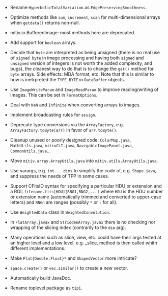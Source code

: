* Rename `HyperbolicTotalVariation` as `EdgePreservingSmoothness`.

* Optimize methods like `sum`, `increment`, `scan` for multi-dimensional arrays
  when `getdata()` returns non-null.

* mitiv.io.BufferedImage: most methods here are deprecated.

* Add support for `boolean` arrays.

* Decide that `byte` are interpreted as being unsigned (there is no real use of
  `signed byte` in image processing and having both `signed` and `unsigned`
  version of integers is not worth the added complexity, and bugs), the
  cleanest way to do that is to change the `get()` method for `byte` arrays.
  Side effects: MDA format, etc.  Note that this is similar to how is
  inetrpreted the `TYPE_BYTE` in `DataBuffer` objects.

* Use `ImageWriteParam` and `ImageReadParam` to improve reading/writing of
  images.  This can be set in `FormatOptions`.

* Deal with `NaN` and `Infinite` when converting arrays to images.

* Implement broadcasting rules for `assign`.

* Deprecate type conversions via the `ArrayFactory`,
  e.g. `ArrayFactory.toByte(arr)` in favor of `arr.toByte()`.

* Cleanup unused or poorly designed code: `ColorMap.java`, `MathUtils.java`,
  `mitivCLI.java`, `NavigableImagePanel.java`, `CommonUtils.java`...

* Move `mitiv.array.ArrayUtils.java` into `mitiv.utils.ArrayUtils.java`.

* Use varargs, e.g. `int... dims` to simplify the code of, e.g. `Shape.java`,
  and suppress the needs of TPP in some cases.

* Support CFitsIO syntax for specifying a particular HDU or extension and a
  ROI: `filename.fits[HDU][RNG1,RNG2,...]` where `HDU` is the HDU number or
  extension name (automatically trimmed and converted to upper-case letters)
  and `RNGn` are ranges (possibly `*` or `:` for all).

* Use `WeightedData` class in `WeightedConvolution`.

* In `FlatArray.javax` and `StriddenArray.javax` there is no checking nor
  wrapping of the slicing index (contrarily to the `dim` arg).

* Many operations such as slice, view, etc. could have their args tested at an
  higher level and a low level, e.g. _slice, method is then called whith
  different implementations.

* Make `Flat{Double,Float}*` and `ShapedVector` more intricate?

* `space.create()` or `vec.similar()` to create a new vector.

* Automatically build JavaDoc.

* Rename toplevel package as `tipi`.

